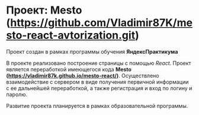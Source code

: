 # Проект: Mesto (https://github.com/Vladimir87K/mesto-react-avtorization.git)

Проект создан в рамках программы обучения __ЯндексПрактикума__

В проекте реализовано построение страницы с помощью _React_. Проект является переработкой имеющегося кода __Mesto (https://vladimir87k.github.io/mesto-react/)__.
Осуществлено взаимодействие с сервером в виде получения первичной информации с ее дальнейшей переработкой, а также регистрация и вход по логину и паролю.

Развитие проекта планируется в рамках образовательной программы.
